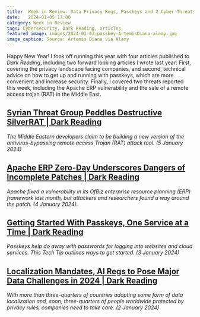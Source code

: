 ```yaml
---
title:  Week in Review: Data Privacy Regs, Passkeys and 2 Cyber Threats
date:   2024-01-05 17:00
category: Week in Review
tags: Cybersecurity, Dark Reading, articles
featured_image: images/2024-01-03-passkey-ArtemisDiana-alamy.jpg
image_caption: Source: Artemis Diana via Alamy
---
```


Happy New Year! I took off running this year with four articles published to _Dark Reading_, including two forward looking articles I wrote last year: First, covering the privacy landscape facing companies, and second, technical advice on how to get up and running with passkeys, which are more convenient and increase security. Finally, I covered two threats reported this week, including the Apache ERP vulnerability and the sale of a remote access trojan (RAT) in the Middle East.

## [Syrian Threat Group Peddles Destructive SilverRAT | Dark Reading](https://www.darkreading.com/cyberattacks-data-breaches/syrian-threat-group-peddles-destructive-silverrat)
*The Middle Eastern developers claim to be building a new version of the antivirus-bypassing remote access Trojan (RAT) attack tool. (5 January 2024)*

## [Apache ERP Zero-Day Underscores Dangers of Incomplete Patches | Dark Reading](https://www.darkreading.com/vulnerabilities-threats/apache-erp-0day-underscores-dangers-of-incomplete-patches)
*Apache fixed a vulnerability in its OfBiz enterprise resource planning (ERP) framework last month, but attackers and researchers found a way around the patch. (4 January 2024).*

## [Getting Started With Passkeys, One Service at a Time | Dark Reading](https://www.darkreading.com/identity-access-management-security/how-to-get-started-using-passkeys)
*Passkeys help do away with passwords for logging into websites and cloud services. This Tech Tip outlines ways to get started. (3 January 2024)*

## [Localization Mandates, AI Regs to Pose Major Data Challenges in 2024 | Dark Reading](https://www.darkreading.com/cyber-risk/localization-mandataes-ai-regs-pose-major-data-challenges-in-2024)
*With more than three-quarters of countries adopting some form of data localization and, soon, three-quarters of people worldwide protected by privacy rules, companies need to take care. (2 January 2024)*